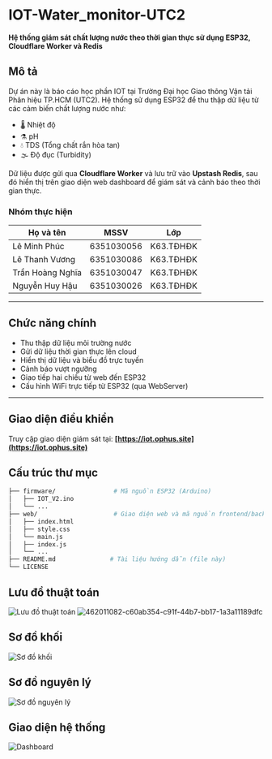 # IOT-Water_monitor-UTC2

**Hệ thống giám sát chất lượng nước theo thời gian thực sử dụng ESP32, Cloudflare Worker và Redis**

## Mô tả

Dự án này là báo cáo học phần IOT tại Trường Đại học Giao thông Vận tải Phân hiệu TP.HCM (UTC2). Hệ thống sử dụng ESP32 để thu thập dữ liệu từ các cảm biến chất lượng nước như:
- 🌡️ Nhiệt độ
- ⚗️ pH
- 💧 TDS (Tổng chất rắn hòa tan)
- 🌫️ Độ đục (Turbidity)

Dữ liệu được gửi qua **Cloudflare Worker** và lưu trữ vào **Upstash Redis**, sau đó hiển thị trên giao diện web dashboard để giám sát và cảnh báo theo thời gian thực.

### Nhóm thực hiện
| Họ và tên         | MSSV        | Lớp         |
|-------------------|-------------|-------------|
| Lê Minh Phúc      | 6351030056  | K63.TĐHĐK   |
| Lê Thanh Vương    | 6351030086  | K63.TĐHĐK   |
| Trần Hoàng Nghĩa  | 6351030047  | K63.TĐHĐK   |
| Nguyễn Huy Hậu    | 6351030026  | K63.TĐHĐK   |

---

## Chức năng chính

- Thu thập dữ liệu môi trường nước
- Gửi dữ liệu thời gian thực lên cloud
- Hiển thị dữ liệu và biểu đồ trực tuyến
- Cảnh báo vượt ngưỡng
- Giao tiếp hai chiều từ web đến ESP32
- Cấu hình WiFi trực tiếp từ ESP32 (qua WebServer)

---
## Giao diện điều khiển
Truy cập giao diện giám sát tại: **[https://iot.ophus.site](https://iot.ophus.site)**

## Cấu trúc thư mục

```bash
├── firmware/                # Mã nguồn ESP32 (Arduino)
│   ├── IOT_V2.ino
│   └── ...
├── web/                     # Giao diện web và mã nguồn frontend/backend
│   ├── index.html
│   ├── style.css
│   └── main.js
│   ├── index.js
│   └── ...
├── README.md               # Tài liệu hướng dẫn (file này)
└── LICENSE
```

## Lưu đồ thuật toán
![Lưu đồ thuật toán](https://github.com/user-attachments/assets/84c9f3a5-9527-4fc7-973c-8b94511f112e)
![462011082-c60ab354-c91f-44b7-bb17-1a3a11189dfc](https://github.com/user-attachments/assets/dea50526-95d0-4080-9470-480f6bc2b8ca)
## Sơ đồ khối
![Sơ đồ khối](https://github.com/user-attachments/assets/14dbfaaa-9a37-4167-8575-6d364a35e36b)
## Sơ đồ nguyên lý
![Sơ đồ nguyên lý](https://github.com/user-attachments/assets/5b2fbbf6-34c0-44c0-9863-9f1fb76d3b82)

## Giao diện hệ thống
![Dashboard](https://github.com/user-attachments/assets/8b2df6de-b104-4b3a-912a-ac48409f7cbc)
